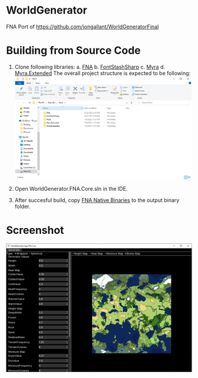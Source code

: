 # WorldGenerator
FNA Port of https://github.com/jongallant/WorldGeneratorFinal

# Building from Source Code
1. Clone following libraries:
   a. [FNA](https://github.com/FNA-XNA/FNA)
   b. [FontStashSharp](https://github.com/FontStashSharp/FontStashSharp)
   c. [Myra](https://github.com/rds1983/Myra)
   d. [Myra.Extended](https://github.com/rds1983/Myra.Extended)
   The overall project structure is expected to be following: ![](images/FolderStructure.png)

2. Open WorldGenerator.FNA.Core.sln in the IDE.
3. After succesful build, copy [FNA Native Binaries](https://fna.flibitijibibo.com/archive/fnalibs.tar.bz2) to the output binary folder.

# Screenshot
![](images/screenshot.png)
